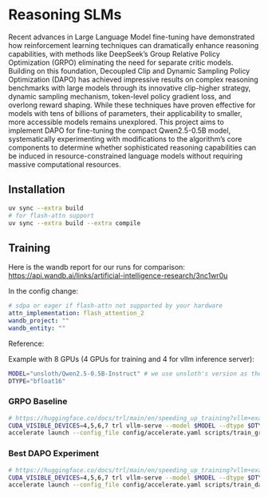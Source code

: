 # Reasoning SLMs

Recent advances in Large Language Model fine-tuning have demonstrated how reinforcement learning techniques can dramatically enhance reasoning capabilities, with methods like DeepSeek’s Group Relative Policy Optimization (GRPO) eliminating the need for separate critic models. Building on this foundation, Decoupled Clip and Dynamic Sampling Policy Optimization (DAPO) has achieved impressive results on complex reasoning benchmarks with large models through its innovative clip-higher strategy, dynamic sampling mechanism, token-level policy gradient loss, and overlong reward shaping. While these techniques have proven effective for models with tens of billions of parameters, their applicability to smaller, more accessible models remains unexplored. This project aims to implement DAPO for fine-tuning the compact Qwen2.5-0.5B model, systematically experimenting with modifications to the algorithm’s core components to determine whether sophisticated reasoning capabilities can be induced in resource-constrained language models without requiring massive computational resources.

## Installation

```bash
uv sync --extra build
# for flash-attn support
uv sync --extra build --extra compile
```

## Training

Here is the wandb report for our runs for comparison: https://api.wandb.ai/links/artificial-intelligence-research/3nc1wr0u

In the config change:

```yaml
# sdpa or eager if flash-attn not supported by your hardware
attn_implementation: flash_attention_2
wandb_project: ""
wandb_entity: ""
```

Reference: 

Example with 8 GPUs (4 GPUs for training and 4 for vllm inference server):

```bash
MODEL="unsloth/Qwen2.5-0.5B-Instruct" # we use unsloth's version as they implement some fixes to the model
DTYPE="bfloat16"
```

### GRPO Baseline

```bash
# https://huggingface.co/docs/trl/main/en/speeding_up_training?vllm+examples=GRPO
CUDA_VISIBLE_DEVICES=4,5,6,7 trl vllm-serve --model $MODEL --dtype $DTYPE
accelerate launch --config_file config/accelerate.yaml scripts/train_grpo.py --config config/grpo.yaml
```

### Best DAPO Experiment

```bash
# https://huggingface.co/docs/trl/main/en/speeding_up_training?vllm+examples=GRPO
CUDA_VISIBLE_DEVICES=4,5,6,7 trl vllm-serve --model $MODEL --dtype $DTYPE
accelerate launch --config_file config/accelerate.yaml scripts/train_dapo.py --config config/dapo_best.yaml
```